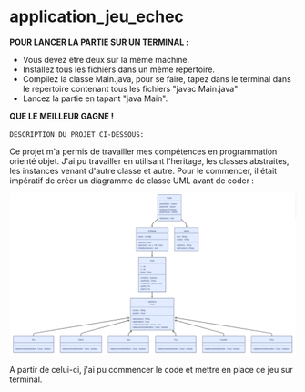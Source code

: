 # application_jeu_echec

**POUR LANCER LA PARTIE SUR UN TERMINAL :**

- Vous devez être deux sur la même machine.
- Installez tous les fichiers dans un même repertoire.
- Compilez la classe Main.java, pour se faire, tapez dans le terminal dans le repertoire contenant tous les fichiers "javac Main.java"
- Lancez la partie en tapant "java Main".

**QUE LE MEILLEUR GAGNE !**

`DESCRIPTION DU PROJET CI-DESSOUS:`

Ce projet m'a permis de travailler mes compétences en programmation orienté objet. J'ai pu travailler en utilisant l'heritage, les classes abstraites, les instances venant d'autre classe et autre.
Pour le commencer, il était impératif de créer un diagramme de classe UML avant de coder :

![Diagramme de classe UML](./diagramme_uml_java.png)

A partir de celui-ci, j'ai pu commencer le code et mettre en place ce jeu sur terminal.


